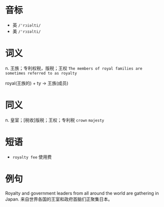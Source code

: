 # 音标

- 英 `/'rɔiəlti/`
- 美 `/'rɔɪəlti/`

# 词义

n. 王族；专利权税，版税；王权
`The members of royal families are sometimes referred to as royalty`



royal(王族的) + ty → 王族(成员)

# 同义

n. 皇室；[税收]版税；王权；专利税
`crown` `majesty`

# 短语

- `royalty fee` 使用费

# 例句

Royalty and government leaders from all around the world are gathering in Japan.
来自世界各国的王室和政府首脑们正聚集日本。


